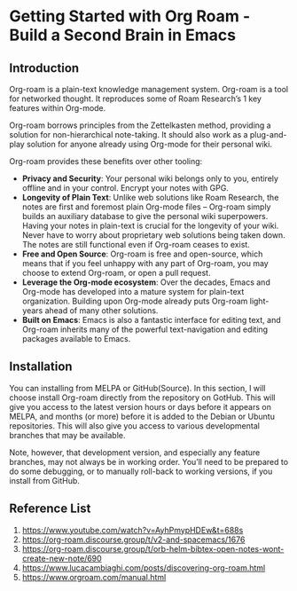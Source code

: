 # Getting Started with Org Roam - Build a Second Brain in Emacs

## Introduction
Org-roam is a plain-text knowledge management system. Org-roam is a tool for networked thought. It reproduces some of Roam Research’s 1 key features within Org-mode.

Org-roam borrows principles from the Zettelkasten method, providing a solution for non-hierarchical note-taking. It should also work as a plug-and-play solution for anyone already using Org-mode for their personal wiki.

Org-roam provides these benefits over other tooling:
+ **Privacy and Security**: Your personal wiki belongs only to you, entirely offline and in your control. Encrypt your notes with GPG.
+ **Longevity of Plain Text**: Unlike web solutions like Roam Research, the notes are first and foremost plain Org-mode files – Org-roam simply builds an auxiliary database to give the personal wiki superpowers. Having your notes in plain-text is crucial for the longevity of your wiki. Never have to worry about proprietary web solutions being taken down. The notes are still functional even if Org-roam ceases to exist.
+ **Free and Open Source**: Org-roam is free and open-source, which means that if you feel unhappy with any part of Org-roam, you may choose to extend Org-roam, or open a pull request.
+ **Leverage the Org-mode ecosystem**: Over the decades, Emacs and Org-mode has developed into a mature system for plain-text organization. Building upon Org-mode already puts Org-roam light-years ahead of many other solutions.
+ **Built on Emacs**: Emacs is also a fantastic interface for editing text, and Org-roam inherits many of the powerful text-navigation and editing packages available to Emacs.

## Installation
You can installing from MELPA or GitHub(Source). In this section, I will choose install Org-roam directly from the repository on GotHub. This will give you access to the latest version hours or days before it appears on MELPA, and months (or more) before it is added to the Debian or Ubuntu repositories. This will also give you access to various developmental branches that may be available.

Note, however, that development version, and especially any feature branches, may not always be in working order. You’ll need to be prepared to do some debugging, or to manually roll-back to working versions, if you install from GitHub.


## Reference List
1. https://www.youtube.com/watch?v=AyhPmypHDEw&t=688s
2. https://org-roam.discourse.group/t/v2-and-spacemacs/1676
3. https://org-roam.discourse.group/t/orb-helm-bibtex-open-notes-wont-create-new-note/690
4. https://www.lucacambiaghi.com/posts/discovering-org-roam.html
5. https://www.orgroam.com/manual.html

